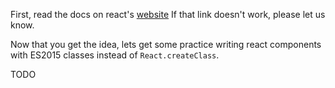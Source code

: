 First, read the docs on react's
[website](https://facebook.github.io/react/docs/reusable-components.html#es6-classes)
If that link doesn't work, please let us know.

Now that you get the idea, lets get some practice writing react components with
ES2015 classes instead of `React.createClass`.

TODO
